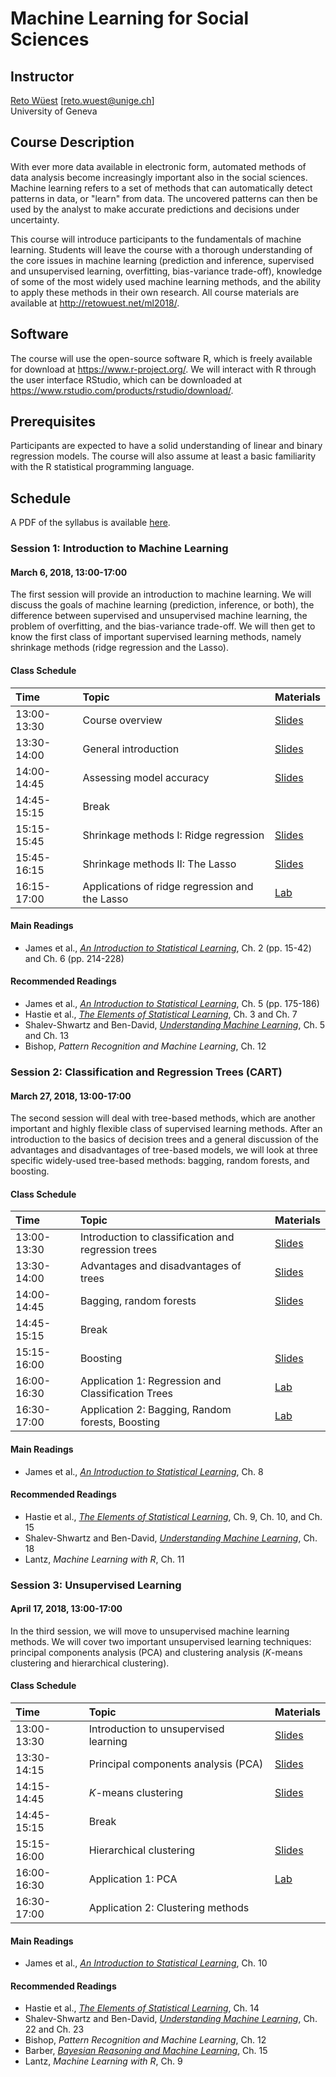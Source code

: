 # Machine Learning for Social Sciences

## Instructor

[Reto Wüest](http://retowuest.net/) [<reto.wuest@unige.ch>]<br />
University of Geneva

## Course Description

With ever more data available in electronic form, automated methods of data analysis become increasingly important also in the social sciences. Machine learning refers to a set of methods that can automatically detect patterns in data, or "learn" from data. The uncovered patterns can then be used by the analyst to make accurate predictions and decisions under uncertainty.

This course will introduce participants to the fundamentals of machine learning. Students will leave the course with a thorough understanding of the core issues in machine learning (prediction and inference, supervised and unsupervised learning, overfitting, bias-variance trade-off), knowledge of some of the most widely used machine learning methods, and the ability to apply these methods in their own research. All course materials are available at <http://retowuest.net/ml2018/>.

## Software

The course will use the open-source software R, which is freely available for download at <https://www.r-project.org/>. We will interact with R through the user interface RStudio, which can be downloaded at <https://www.rstudio.com/products/rstudio/download/>.

## Prerequisites

Participants are expected to have a solid understanding of linear and binary regression models. The course will also assume at least a basic familiarity with the R statistical programming language.

## Schedule

A PDF of the syllabus is available [here](syllabus/syllabus_ml_2018.pdf).

### Session 1: Introduction to Machine Learning

#### March 6, 2018, 13:00-17:00

The first session will provide an introduction to machine learning. We will discuss the goals of machine learning (prediction, inference, or both), the difference between supervised and unsupervised machine learning, the problem of overfitting, and the bias-variance trade-off. We will then get to know the first class of important supervised learning methods, namely shrinkage methods (ridge regression and the Lasso).

#### Class Schedule

| Time        | Topic                | Materials                              |
|:----------- |:-------------------- |:-------------------------------------- |
| 13:00-13:30 | Course overview      | [Slides](slides/Wuest_ML_2018_S1a.pdf) |
| 13:30-14:00 | General introduction | [Slides](slides/Wuest_ML_2018_S1b.pdf) |
| 14:00-14:45 | Assessing model accuracy | [Slides](slides/Wuest_ML_2018_S1c.pdf) |
| 14:45-15:15 | Break                |                                        |
| 15:15-15:45 | Shrinkage methods I: Ridge regression | [Slides](slides/Wuest_ML_2018_S1d.pdf) |
| 15:45-16:15 | Shrinkage methods II: The Lasso       | [Slides](slides/Wuest_ML_2018_S1e.pdf) |
| 16:15-17:00 | Applications of ridge regression and the Lasso | [Lab](lab/lab-01a.html) |

#### Main Readings

- James et al., [*An Introduction to Statistical Learning*](http://www-bcf.usc.edu/~gareth/ISL/), Ch. 2 (pp. 15-42) and Ch. 6 (pp. 214-228)

#### Recommended Readings

- James et al., [*An Introduction to Statistical Learning*](http://www-bcf.usc.edu/~gareth/ISL/), Ch. 5 (pp. 175-186)
- Hastie et al., [*The Elements of Statistical Learning*](https://web.stanford.edu/~hastie/ElemStatLearn/), Ch. 3 and Ch. 7
- Shalev-Shwartz and Ben-David, [*Understanding Machine Learning*](http://www.cs.huji.ac.il/~shais/UnderstandingMachineLearning/), Ch. 5 and Ch. 13
- Bishop, *Pattern Recognition and Machine Learning*, Ch. 12

### Session 2: Classification and Regression Trees (CART)

#### March 27, 2018, 13:00-17:00

The second session will deal with tree-based methods, which are another important and highly flexible class of supervised learning methods. After an introduction to the basics of decision trees and a general discussion of the advantages and disadvantages of tree-based models, we will look at three specific widely-used tree-based methods: bagging, random forests, and boosting.

#### Class Schedule

| Time        | Topic                | Materials                              |
|:----------- |:-------------------- |:-------------------------------------- |
| 13:00-13:30 | Introduction to classification and regression trees | [Slides](slides/Wuest_ML_2018_S2a.pdf) |
| 13:30-14:00 | Advantages and disadvantages of trees | [Slides](slides/Wuest_ML_2018_S2b.pdf) |
| 14:00-14:45 | Bagging, random forests | [Slides](slides/Wuest_ML_2018_S2c.pdf) |
| 14:45-15:15 | Break                  |                                      |
| 15:15-16:00 | Boosting               | [Slides](slides/Wuest_ML_2018_S2d.pdf) |
| 16:00-16:30 | Application 1: Regression and Classification Trees | [Lab](lab/lab-02a.html) |
| 16:30-17:00 | Application 2: Bagging, Random forests, Boosting | [Lab](lab/lab-02b.html) |

#### Main Readings

- James et al., [*An Introduction to Statistical Learning*](http://www-bcf.usc.edu/~gareth/ISL/), Ch. 8

#### Recommended Readings

- Hastie et al., [*The Elements of Statistical Learning*](https://web.stanford.edu/~hastie/ElemStatLearn/), Ch. 9, Ch. 10, and Ch. 15
- Shalev-Shwartz and Ben-David, [*Understanding Machine Learning*](http://www.cs.huji.ac.il/~shais/UnderstandingMachineLearning/), Ch. 18
- Lantz, *Machine Learning with R*, Ch. 11

### Session 3: Unsupervised Learning

#### April 17, 2018, 13:00-17:00

In the third session, we will move to unsupervised machine learning methods. We will cover two important unsupervised learning techniques: principal components analysis (PCA) and clustering analysis (*K*-means clustering and hierarchical clustering).

#### Class Schedule

| Time        | Topic                | Materials                              |
|:----------- |:-------------------- |:-------------------------------------- |
| 13:00-13:30 | Introduction to unsupervised learning | [Slides](slides/Wuest_ML_2018_S3a.pdf) |
| 13:30-14:15 | Principal components analysis (PCA) | [Slides](slides/Wuest_ML_2018_S3b.pdf) |
| 14:15-14:45 | *K*-means clustering   | [Slides](slides/Wuest_ML_2018_S3c.pdf) |
| 14:45-15:15 | Break                  |                                      |
| 15:15-16:00 | Hierarchical clustering | [Slides](slides/Wuest_ML_2018_S3d.pdf) |
| 16:00-16:30 | Application 1: PCA     | [Lab](lab/lab-03a.html) |
| 16:30-17:00 | Application 2: Clustering methods |                                      |

#### Main Readings

- James et al., [*An Introduction to Statistical Learning*](http://www-bcf.usc.edu/~gareth/ISL/), Ch. 10

#### Recommended Readings

- Hastie et al., [*The Elements of Statistical Learning*](https://web.stanford.edu/~hastie/ElemStatLearn/), Ch. 14
- Shalev-Shwartz and Ben-David, [*Understanding Machine Learning*](http://www.cs.huji.ac.il/~shais/UnderstandingMachineLearning/), Ch. 22 and Ch. 23
- Bishop, *Pattern Recognition and Machine Learning*, Ch. 12
- Barber, [*Bayesian Reasoning and Machine Learning*](http://web4.cs.ucl.ac.uk/staff/D.Barber/pmwiki/pmwiki.php?n=Brml.HomePage), Ch. 15
- Lantz, *Machine Learning with R*, Ch. 9
